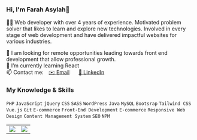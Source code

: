 ### Hi, I'm Farah Asylah👋
👩‍💻 Web developer with over 4 years of experience. Motivated problem solver that likes to learn and explore new technologies. Involved in every stage of web development and have delivered impactful websites for various industries.

💼 I am looking for remote opportunities leading towards front end development that allow professional growth.<br>
🌱 I’m currently learning React<br>
📫 Contact me: <a href="mailto:farahasylah@gmail.com" target="_blank" style="margin:2px 10px">✉️ Email</a>    <a href="https://www.linkedin.com/in/farahasylah/" target="_blank" style="margin: 2px 10px">👤 LinkedIn</a>

### My Knowledge & Skills 
<div>
<code>PHP</code>
<code>JavaScript</code>
<code>jQuery</code>
<code>CSS</code>
<code>SASS</code>
<code>WordPress</code>
<code>Java</code>
<code>MySQL</code>
<code>Bootsrap</code>
<code>Tailwind CSS</code>
<code>Vue.js</code>
<code>Git</code>
<code>E-commerce</code>
<code>Front-End Development</code>
<code>E-commerce</code>
<code>Responsive Web Design</code>
<code>Content Management System</code>
<code>SEO</code>
<code>NPM</code>
</div>
<p></p>
<table>
  <tr>
    <td valign="top"><img src="https://github-readme-stats.vercel.app/api?username=farahasylah&show_icons=true"/></td>
    <td valign="top"><img src="https://github-readme-stats.vercel.app/api/top-langs?username=farahasylah&layout=compact&langs_count=9"/></td>
  </tr>
</table>
<!--
**farahasylah/farahasylah** is a ✨ _special_ ✨ repository because its `README.md` (this file) appears on your GitHub profile.

Here are some ideas to get you started:

- 🔭 I’m currently working on ...
- 🌱 I’m currently learning ...
- 👯 I’m looking to collaborate on ...
- 🤔 I’m looking for help with ...
- 💬 Ask me about ...
- 📫 How to reach me: ...
- 😄 Pronouns: ...
- ⚡ Fun fact: ...
-->
